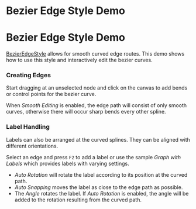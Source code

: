 <!--
 //////////////////////////////////////////////////////////////////////////////
 // @license
 // This file is part of yFiles for HTML 2.6.
 // Use is subject to license terms.
 //
 // Copyright (c) 2000-2023 by yWorks GmbH, Vor dem Kreuzberg 28,
 // 72070 Tuebingen, Germany. All rights reserved.
 //
 //////////////////////////////////////////////////////////////////////////////
-->
# Bezier Edge Style Demo

# Bezier Edge Style Demo

[BezierEdgeStyle](https://docs.yworks.com/yfileshtml/#/api/BezierEdgeStyle) allows for smooth curved edge routes. This demo shows how to use this style and interactively edit the bezier curves.

### Creating Edges

Start dragging at an unselected node and click on the canvas to add bends or control points for the bezier curve.

When _Smooth Editing_ is enabled, the edge path will consist of only smooth curves, otherwise there will occur sharp bends every other spline.

### Label Handling

Labels can also be arranged at the curved splines. They can be aligned with different orientations.

Select an edge and press `F2` to add a label or use the sample _Graph with Labels_ which provides labels with varying settings.

- _Auto Rotation_ will rotate the label according to its position at the curved path.
- _Auto Snapping_ moves the label as close to the edge path as possible.
- The _Angle_ rotates the label. If _Auto Rotation_ is enabled, the angle will be added to the rotation resulting from the curved path.
